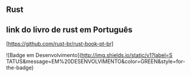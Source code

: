 ## Rust

## link do livro de rust em Português

[https://github.com/rust-br/rust-book-pt-br]

![Badge em Desenvolvimento](http://img.shields.io/static/v1?label=S TATUS&message=EM%20DESENVOLVIMENTO&color=GREEN&style=for-the-badge)
